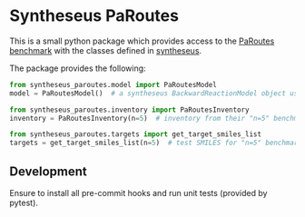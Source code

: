 # Syntheseus PaRoutes

This is a small python package which provides access to the
[PaRoutes benchmark](https://github.com/MolecularAI/PaRoutes)
with the classes defined in [syntheseus](https://github.com/microsoft/syntheseus/).

The package provides the following:

```python
from syntheseus_paroutes.model import PaRoutesModel
model = PaRoutesModel()  # a syntheseus BackwardReactionModel object using pre-trained PaRoutes template classifier

from syntheseus_paroutes.inventory import PaRoutesInventory
inventory = PaRoutesInventory(n=5)  # inventory from their "n=5" benchmark

from syntheseus_paroutes.targets import get_target_smiles_list
targets = get_target_smiles_list(n=5)  # test SMILES for "n=5" benchmark
```

## Development

Ensure to install all pre-commit hooks and run unit tests (provided by pytest).
